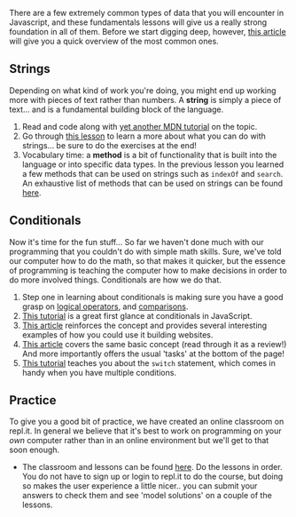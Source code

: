 There are a few extremely common types of data that you will encounter in Javascript, and these fundamentals lessons will give us a really strong foundation in all of them.  Before we start digging deep, however, [this article](http://javascript.info/types) will give you a quick overview of the most common ones.

## Strings

Depending on what kind of work you're doing, you might end up working more with pieces of text rather than numbers. A __string__ is simply a piece of text... and is a fundamental building block of the language.

1. Read and code along with [yet another MDN tutorial](https://developer.mozilla.org/en-US/docs/Learn/JavaScript/First_steps/Strings) on the topic. 
2. Go through [this lesson](https://www.w3schools.com/js/js_string_methods.asp) to learn a more about what you can do with strings... be sure to do the exercises at the end!
3. Vocabulary time: a __method__ is a bit of functionality that is built into the language or into specific data types.  In the previous lesson you learned a few methods that can be used on strings such as `indexOf` and `search`.  An exhaustive list of methods that can be used on strings can be found [here](https://developer.mozilla.org/en-US/docs/Web/JavaScript/Reference/Global_Objects/String).  

## Conditionals

Now it's time for the fun stuff...  So far we haven't done much with our programming that you couldn't do with simple math skills.  Sure, we've told our computer how to do the math, so that makes it quicker, but the essence of programming is teaching the computer how to make decisions in order to do more involved things.  Conditionals are how we do that.

1. Step one in learning about conditionals is making sure you have a good grasp on [logical operators](http://javascript.info/logical-operators), and [comparisons](http://javascript.info/comparison).
2. [This tutorial](https://www.w3schools.com/js/js_if_else.asp) is a great first glance at conditionals in JavaScript.
3. [This article](https://developer.mozilla.org/en-US/docs/Learn/JavaScript/Building_blocks/conditionals) reinforces the concept and provides several interesting examples of how you could use it building websites.  
4. [This article](http://javascript.info/ifelse) covers the same basic concept \(read through it as a review!\) And more importantly offers the usual 'tasks' at the bottom of the page!
5. [This tutorial](https://www.digitalocean.com/community/tutorials/how-to-use-the-switch-statement-in-javascript) teaches you about the `switch` statement, which comes in handy when you have multiple conditions.

## Practice

To give you a good bit of practice, we have created an online classroom on repl.it.  In general we believe that it's best to work on programming on your _own_ computer rather than in an online environment but we'll get to that soon enough.

- The classroom and lessons can be found [here](https://repl.it/community/classrooms/34425). Do the lessons in order.  You do not have to sign up or login to repl.it to do the course, but doing so makes the user experience a little nicer.. you can submit your answers to check them and see 'model solutions' on a couple of the lessons.


